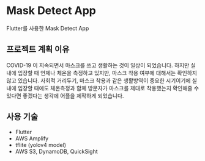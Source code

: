 # Mask Detect App

Flutter를 사용한 Mask Detect App

## 프로젝트 계획 이유

COVID-19 이 지속되면서 마스크를 쓰고 생활하는 것이 일상이 되었습니다.
하지만 실내에 입장할 때 언제나 체온을 측정하고 있지만, 마스크 착용 여부에 대해서는 확인하지 않고 있습니다.
사회적 거리두기, 마스크 착용과 같은 생활방역이 중요한 시기이기에 실내에 입장할 때에도 체온측정과 함께 방문자가 마스크를 제대로 착용했는지 확인해줄 수 있다면 좋겠다는 생각에 어플을 제작하게 되었습니다.


## 사용 기술

- Flutter
- AWS Amplify
- tflite (yolov4 model)
- AWS S3, DynamoDB, QuickSight

